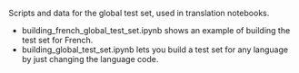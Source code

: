 Scripts and data for the global test set, used in translation notebooks. 
* building_french_global_test_set.ipynb shows an example of building the test set for French. 
* building_global_test_set.ipynb lets you build a test set for any language by just changing the language code. 